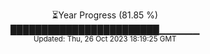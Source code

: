 <p align="center">
⏳Year Progress (81.85 %) <br>
████████████████████████▁▁▁▁▁▁ <br>
<sub>Updated: Thu, 26 Oct 2023 18:19:25 GMT</sub>
</p>

